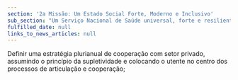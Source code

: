 ```yaml
---
section: '2a Missão: Um Estado Social Forte, Moderno e Inclusivo'
sub_section: "Um Serviço Nacional de Saúde universal, forte e resiliente"
fulfilled_date: null
links_to_news_articles: null
---
```


Definir uma estratégia plurianual de cooperação com setor privado, assumindo o princípio da supletividade e colocando o utente no centro dos processos de articulação e cooperação;